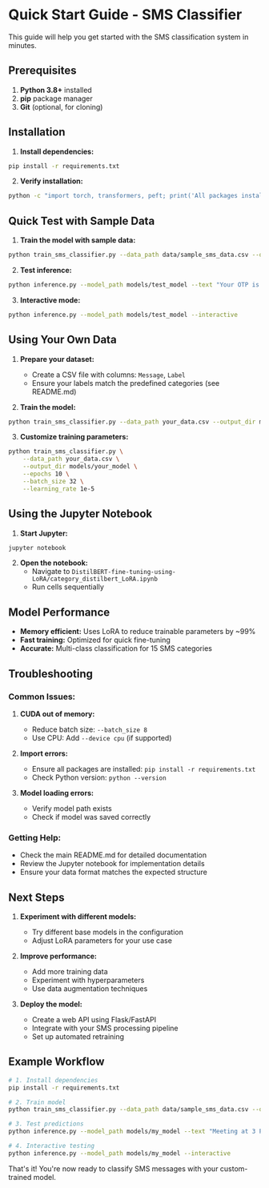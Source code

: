 # Quick Start Guide - SMS Classifier

This guide will help you get started with the SMS classification system in minutes.

## Prerequisites

1. **Python 3.8+** installed
2. **pip** package manager
3. **Git** (optional, for cloning)

## Installation

1. **Install dependencies:**
```bash
pip install -r requirements.txt
```

2. **Verify installation:**
```bash
python -c "import torch, transformers, peft; print('All packages installed successfully!')"
```

## Quick Test with Sample Data

1. **Train the model with sample data:**
```bash
python train_sms_classifier.py --data_path data/sample_sms_data.csv --output_dir models/test_model
```

2. **Test inference:**
```bash
python inference.py --model_path models/test_model --text "Your OTP is 123456 for transaction"
```

3. **Interactive mode:**
```bash
python inference.py --model_path models/test_model --interactive
```

## Using Your Own Data

1. **Prepare your dataset:**
   - Create a CSV file with columns: `Message`, `Label`
   - Ensure your labels match the predefined categories (see README.md)

2. **Train the model:**
```bash
python train_sms_classifier.py --data_path your_data.csv --output_dir models/your_model
```

3. **Customize training parameters:**
```bash
python train_sms_classifier.py \
    --data_path your_data.csv \
    --output_dir models/your_model \
    --epochs 10 \
    --batch_size 32 \
    --learning_rate 1e-5
```

## Using the Jupyter Notebook

1. **Start Jupyter:**
```bash
jupyter notebook
```

2. **Open the notebook:**
   - Navigate to `DistilBERT-fine-tuning-using-LoRA/category_distilbert_LoRA.ipynb`
   - Run cells sequentially

## Model Performance

- **Memory efficient:** Uses LoRA to reduce trainable parameters by ~99%
- **Fast training:** Optimized for quick fine-tuning
- **Accurate:** Multi-class classification for 15 SMS categories

## Troubleshooting

### Common Issues:

1. **CUDA out of memory:**
   - Reduce batch size: `--batch_size 8`
   - Use CPU: Add `--device cpu` (if supported)

2. **Import errors:**
   - Ensure all packages are installed: `pip install -r requirements.txt`
   - Check Python version: `python --version`

3. **Model loading errors:**
   - Verify model path exists
   - Check if model was saved correctly

### Getting Help:

- Check the main README.md for detailed documentation
- Review the Jupyter notebook for implementation details
- Ensure your data format matches the expected structure

## Next Steps

1. **Experiment with different models:**
   - Try different base models in the configuration
   - Adjust LoRA parameters for your use case

2. **Improve performance:**
   - Add more training data
   - Experiment with hyperparameters
   - Use data augmentation techniques

3. **Deploy the model:**
   - Create a web API using Flask/FastAPI
   - Integrate with your SMS processing pipeline
   - Set up automated retraining

## Example Workflow

```bash
# 1. Install dependencies
pip install -r requirements.txt

# 2. Train model
python train_sms_classifier.py --data_path data/sample_sms_data.csv --output_dir models/my_model

# 3. Test predictions
python inference.py --model_path models/my_model --text "Meeting at 3 PM tomorrow"

# 4. Interactive testing
python inference.py --model_path models/my_model --interactive
```

That's it! You're now ready to classify SMS messages with your custom-trained model. 
